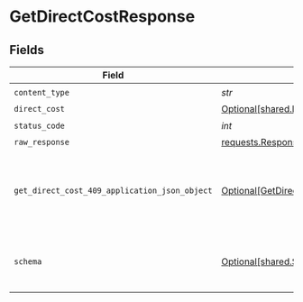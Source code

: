 # GetDirectCostResponse


## Fields

| Field                                                                                                   | Type                                                                                                    | Required                                                                                                | Description                                                                                             |
| ------------------------------------------------------------------------------------------------------- | ------------------------------------------------------------------------------------------------------- | ------------------------------------------------------------------------------------------------------- | ------------------------------------------------------------------------------------------------------- |
| `content_type`                                                                                          | *str*                                                                                                   | :heavy_check_mark:                                                                                      | N/A                                                                                                     |
| `direct_cost`                                                                                           | [Optional[shared.DirectCost]](../../models/shared/directcost.md)                                        | :heavy_minus_sign:                                                                                      | Success                                                                                                 |
| `status_code`                                                                                           | *int*                                                                                                   | :heavy_check_mark:                                                                                      | N/A                                                                                                     |
| `raw_response`                                                                                          | [requests.Response](https://requests.readthedocs.io/en/latest/api/#requests.Response)                   | :heavy_minus_sign:                                                                                      | N/A                                                                                                     |
| `get_direct_cost_409_application_json_object`                                                           | [Optional[GetDirectCost409ApplicationJSON]](../../models/operations/getdirectcost409applicationjson.md) | :heavy_minus_sign:                                                                                      | The data type's dataset has not been requested or is still syncing.                                     |
| `schema`                                                                                                | [Optional[shared.Schema]](../../models/shared/schema.md)                                                | :heavy_minus_sign:                                                                                      | Your API request was not properly authorized.                                                           |